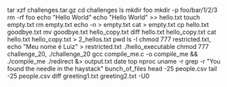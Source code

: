 tar xzf challenges.tar.gz
cd challenges
ls
mkdir foo
mkdir -p foo/bar/1/2/3
rm -rf foo
echo "Hello World"
echo "Hello World" >> hello.txt
touch empty.txt
rm empty.txt
echo -n > empty.txt
cat > empty.txt
cp hello.txt goodbye.txt
mv goodbye.txt hello_copy.txt
diff hello.txt hello_copy.txt
cat hello.txt hello_copy.txt > 2_hellos.txt
pwd
ls -l
chmod 777 restricted.txt, echo "Meu nome é Luiz" > restricted.txt
./hello_executable
chmod 777 challenge_20, ./challenge_20
gcc compile_me.c -o compile_me && ./compile_me
./redirect &> output.txt
date
top
nproc
uname -r
grep -r "You found the needle in the haystack" bunch_of_files
head -25 people.csv
tail -25 people.csv
diff greeting1.txt greeting2.txt -U0 